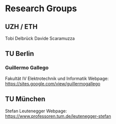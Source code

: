 # Research Groups

## UZH / ETH
Tobi Delbrück
Davide Scaramuzza

## TU Berlin
### Guillermo Gallego
Fakultät IV Elektrotechnik und Informatik
Webpage: https://sites.google.com/view/guillermogallego

## TU München
Stefan Leutenegger
Webpage: https://www.professoren.tum.de/leutenegger-stefan
